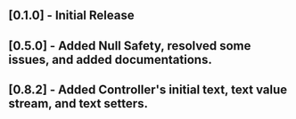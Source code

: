 ## [0.1.0] - Initial Release

## [0.5.0] - Added Null Safety, resolved some issues, and added documentations.

## [0.8.2] - Added Controller's initial text, text value stream, and text setters.
